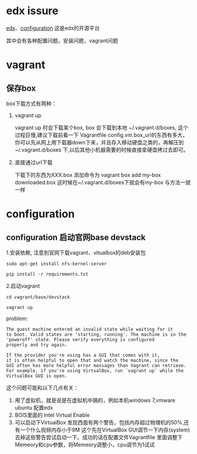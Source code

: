 edx issure
===

[edx](https://github.com/edx/edx-platform)、[configuration](https://github.com/edx/configuration) 这是edx的开源平台

其中会有各种配置问题，安装问题，vagrant问题

vagrant
===

保存box
---
box下载方式有两种：

1. vagrant up

    vagrant up 时会下载某个box, box 会下载到本地 ~/.vagrant.d/boxes,
    这个过程巨慢,建议下载前看一下 Vagrantfile config.vm.box_url的东西有多大，
    你可以先从网上用下载器down下来，并且存入移动硬盘之类的，再解压到~/.vagrant.d/boxes
    下,以后其他小机器需要的时候直接拿硬盘拷过去即可。

2. 直接通过url下载

    下载下的东西为XXX.box
    添加命令为 vagrant box add my-box downloaded.box
    这时候在~/.vagrant.d/boxes下就会有my-box 与方法一就一样


configuration
===

configuration 启动官网base devstack
---

1.安装依赖, 注意到官网下载vagrant、vitualbox的deb安装包

    sudo apt-get install nfs-kernel-server

    pip install -r requirements.txt

2.启动vagrant

    cd vagrant/base/devstack

    vagrant up

problem:

    The guest machine entered an invalid state while waiting for it
    to boot. Valid states are 'starting, running'. The machine is in the
    'poweroff' state. Please verify everything is configured
    properly and try again.

    If the provider you're using has a GUI that comes with it,
    it is often helpful to open that and watch the machine, since the
    GUI often has more helpful error messages than Vagrant can retrieve.
    For example, if you're using VirtualBox, run `vagrant up` while the
    VirtualBox GUI is open.

这个问题可能和以下几点有关：
1. 用了虚拟机，就是说是在虚拟机中搞的，例如本机windows 7,vmware ubuntu 配置edx
2. BOIS里面的 Intel Virtual Enable
3. 可以启动下VirtualBox 发现西面有两个警告，包括内存超过物理机的50%,还有一个什么视频内存小于9M
   这个先在VirtualBox GUI调节一下内存(system)去掉这些警告尝试启动一下。成功的话在配置文件Vagrantfile
   里面调整下Memeory和cpu参数，将Memeory调整小，cpu调节为1试试
